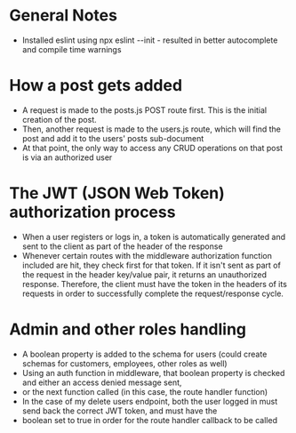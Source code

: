 # General Notes

- Installed eslint using npx eslint --init - resulted in better autocomplete and compile time warnings

# How a post gets added

- A request is made to the posts.js POST route first. This is the initial creation of the post.
- Then, another request is made to the users.js route, which will find the post and add it to the users' posts sub-document
- At that point, the only way to access any CRUD operations on that post is via an authorized user

# The JWT (JSON Web Token) authorization process

- When a user registers or logs in, a token is automatically generated and sent to the client as part of the header of the response
- Whenever certain routes with the middleware authorization function included are hit, they check first for that token. If it isn't sent as part of the request in the <x-auth-token> header key/value pair, it returns an unauthorized response. Therefore, the client must have the token in the headers of its requests in order to successfully complete the request/response cycle.

# Admin and other roles handling

- A boolean property is added to the schema for users (could create schemas for customers, employees, other roles as well)
- Using an auth function in middleware, that boolean property is checked and either an access denied message sent,
- or the next function called (in this case, the route handler function)
- In the case of my delete users endpoint, both the user logged in must send back the correct JWT token, and must have the
- <isAdmin> boolean set to true in order for the route handler callback to be called
